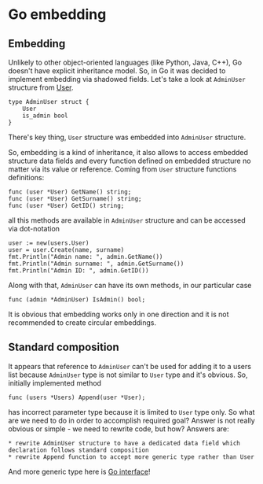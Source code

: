 Go embedding
============

Embedding
---------
Unlikely to other object-oriented languages (like Python, Java, C++), Go doesn't have explicit inheritance model. So, in Go it was decided to implement embedding via shadowed fields.
Let's take a look at `AdminUser` structure from [User](users/data_types.go).

    type AdminUser struct {
        User
        is_admin bool
    }

There's key thing, `User` structure was embedded into `AdminUser` structure.

So, embedding is a kind of inheritance, it also allows to access embedded structure data fields and every function defined on embedded structure no matter via its value or reference.
Coming from `User` structure functions definitions:

    func (user *User) GetName() string;
    func (user *User) GetSurname() string;
    func (user *User) GetID() string;

all this methods are available in `AdminUser` structure and can be accessed via dot-notation

    user := new(users.User)
    user = user.Create(name, surname)
    fmt.Println("Admin name: ", admin.GetName())
	fmt.Println("Admin surname: ", admin.GetSurname())
	fmt.Println("Admin ID: ", admin.GetID())

Along with that, `AdminUser` can have its own methods, in our particular case

    func (admin *AdminUser) IsAdmin() bool;

It is obvious that embedding works only in one direction and it is not recommended to create circular embeddings.

Standard composition
--------------------

It appears that reference to `AdminUser` can't be used for adding it to a users list because `AdminUser` type is not similar to `User` type and it's obvious.
So, initially implemented method

    func (users *Users) Append(user *User);

has incorrect parameter type because it is limited to `User` type only. So what are we need to do in order to accomplish required goal?
Answer is not really obvious or simple - we need to rewrite code, but how?
Answers are:

    * rewrite AdminUser structure to have a dedicated data field which declaration follows standard composition
    * rewrite Append function to accept more generic type rather than User

And more generic type here is [Go interface](../example_003.interfaces/interfaces.md)!
